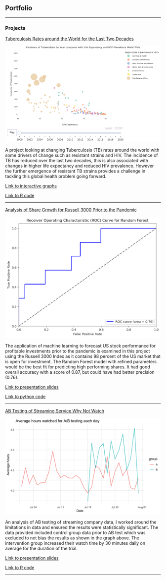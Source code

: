 ## Portfolio

---

### Projects

[Tuberculosis Rates around the World for the Last Two Decades](https://rpubs.com/AstridChristyne/1101876)

<img src="Projects/TBHIVrate/TBHIVLE.png?raw=true"/>

A project looking at changing Tuberculosis (TB) rates around the world with some drivers of change such as 
resistant strains and HIV. The incidence of TB has reduced over the last two decades, this
is also associated with changes in higher life expectancy and reduced HIV prevalence. However the further
emergence of resistant TB strains provides a challenge in tackling this global health problem going forward. 


[Link to interactive graphs](https://rpubs.com/AstridChristyne/1071153)


[Link to R code](https://rpubs.com/AstridChristyne/1101876/)



---


[Analysis of Share Growth for Russell 3000 Prior to the Pandemic](Projects/FinanceRussell3000index/DataModellingFinance.ipynb)

<img src="Projects/FinanceRussell3000index/AUC.png?raw=true"/>

The application of machine learning to forecast US stock performance for profitable investments prior to the pandemic is examined in this project using the 
Russell 3000 Index as it contains 98 percent of the US market that is open for investment. The Random Forest model with refined parameters would 
be the best fit for predicting high performing shares. It had good overall accuracy with a score of 0.87, but could have had 
better precision (0.76). 


[Link to presentation slides](Projects/FinanceRussell3000index/HedgefundInvestment.pdf)


[Link to python code](https://github.com/Astrid-dG/astrid-dg.github.io/tree/master/Projects/FinanceRussell3000index)



---



[AB Testing of Streaming Service Why Not Watch](Projects/Streaming_ABtest/ABtestingR.pdf)

<img src="Projects/Streaming_ABtest/ABhrsWatched.png?raw=true"/> 

An analysis of AB testing of streaming company data, I worked around the limitations in data
and ensured the results were statistically significant. The data provided included control group data prior 
to AB test which was excluded to not bias the results as shown in the graph above. The intervention group 
increased their watch time by 30 minutes daily on average for the duration of the trial. 


[Link to presentation slides](Projects/Streaming_ABtest/whynotwatchpres.pdf)


[Link to R code](Projects/Streaming_ABtest/ABtestingR.pdf)




---
